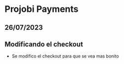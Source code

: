 # Projobi Payments

## 26/07/2023

## Modificando el checkout
- Se modifico el checkout para que se vea mas bonito